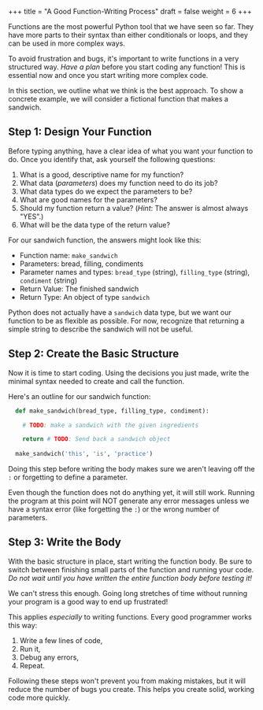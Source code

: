 +++
title = "A Good Function-Writing Process"
draft = false
weight = 6
+++

Functions are the most powerful Python tool that we have seen so far. They
have more parts to their syntax than either conditionals or loops, and they can
be used in more complex ways.

To avoid frustration and bugs, it's important to write functions in a very
structured way. *Have a plan* before you start coding any function! This is
essential now and once you start writing more complex code.

In this section, we outline what we think is the best approach. To show a
concrete example, we will consider a fictional function that makes a sandwich.

## Step 1: Design Your Function

Before typing anything, have a clear idea of what you want your function to do.
Once you identify that, ask yourself the following questions:

1. What is a good, descriptive name for my function?
1. What data (*parameters*) does my function need to do its job?
1. What data types do we expect the parameters to be?
1. What are good names for the parameters?
1. Should my function return a value? (*Hint*: The answer is almost always
   "YES".)
1. What will be the data type of the return value?

For our sandwich function, the answers might look like this:

* Function name: `make_sandwich`
* Parameters: bread, filling, condiments
* Parameter names and types: `bread_type` (string), `filling_type` (string), `condiment` (string)
* Return Value: The finished sandwich
* Return Type: An object of type `sandwich`
    
Python does not actually have a `sandwich` data type, but we want our
function to be as flexible as possible. For now, recognize that returning a
simple string to describe the sandwich will not be useful.

## Step 2: Create the Basic Structure

Now it is time to start coding. Using the decisions you just made, write the
minimal syntax needed to create and call the function.

Here's an outline for our sandwich function:

```python {linenos=table}
  def make_sandwich(bread_type, filling_type, condiment):

    # TODO: make a sandwich with the given ingredients

    return # TODO: Send back a sandwich object
  
  make_sandwich('this', 'is', 'practice')
```

Doing this step before writing the body makes sure we aren't
leaving off the `:` or forgetting to define a parameter.

Even though the function does not do anything yet, it will still work. Running
the program at this point will NOT generate any error messages unless we have a
syntax error (like forgetting the `:`) or the wrong number of parameters.

## Step 3: Write the Body

With the basic structure in place, start writing the function body. Be sure to
switch between finishing small parts of the function and running your code.
*Do not wait until you have written the entire function body before testing
it!*

We can't stress this enough. Going long stretches of time without running
your program is a good way to end up frustrated!

This applies *especially* to writing functions. Every good programmer works
this way: 

1. Write a few lines of code,
1. Run it,
1. Debug any errors,
1. Repeat.

Following these steps won't prevent you from making mistakes, but it will
reduce the number of bugs you create. This helps you create solid, working code
more quickly.